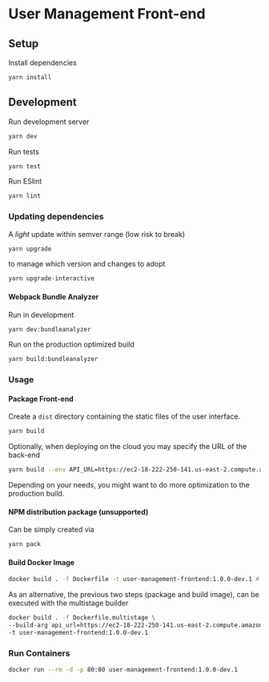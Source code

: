 # User Management Front-end

## Setup

Install dependencies

```sh
yarn install
```

## Development

Run development server

```sh
yarn dev
```

Run tests

```sh
yarn test
```

Run ESlint

```sh
yarn lint
```

### Updating dependencies

A _light_ update within semver range (low risk to break)

```sh
yarn upgrade
```

to manage which version and changes to adopt

```sh
yarn upgrade-interactive
```

#### Webpack Bundle Analyzer

Run in development

```sh
yarn dev:bundleanalyzer
```

Run on the production optimized build

```sh
yarn build:bundleanalyzer
```

### Usage

#### Package Front-end

Create a `dist` directory containing the static files of the user interface.

```sh
yarn build
```

Optionally, when deploying on the cloud you may specify the URL of the back-end

```sh
yarn build --env API_URL=https://ec2-18-222-250-141.us-east-2.compute.amazonaws.com
```

Depending on your needs, you might want to do more optimization to the production build.

#### NPM distribution package (unsupported)

Can be simply created via

```sh
yarn pack
```

#### Build Docker Image

```sh
docker build . -f Dockerfile -t user-management-frontend:1.0.0-dev.1 # Docker does not support SemVer build information
```

As an alternative, the previous two steps (package and build image), can be executed with the multistage builder

```sh
docker build . -f Dockerfile.multistage \
--build-arg api_url=https://ec2-18-222-250-141.us-east-2.compute.amazonaws.com \
-t user-management-frontend:1.0.0-dev.1 
```

### Run Containers

```sh
docker run --rm -d -p 80:80 user-management-frontend:1.0.0-dev.1
```

